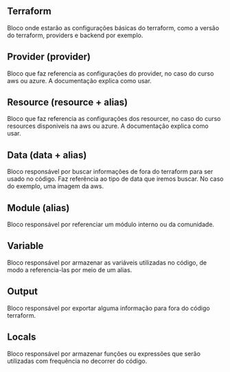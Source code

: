 ## Terraform
Bloco onde estarão as configurações básicas do terraform, como a versão do terraform, providers e backend por exemplo.

## Provider (provider)
Bloco que faz referencia as configurações do provider, no caso do curso aws ou azure. A documentação explica como usar.

## Resource (resource + alias)
Bloco que faz referencia as configurações dos resourcer, no caso do curso resources disponiveis na aws ou azure. A documentação explica como usar.

## Data (data + alias)
Bloco responsável por buscar informações de fora do terraform para ser usado no código. Faz referência ao tipo de data que iremos buscar. No caso do exemplo, uma imagem da aws.

## Module (alias)
Bloco responsável por referenciar um módulo interno ou da comunidade.

## Variable
Bloco responsável por armazenar as variáveis utilizadas no código, de modo a referencia-las por meio de um alias.

## Output
Bloco responsável por exportar alguma informação para fora do código terraform.

## Locals
Bloco responsável por armazenar funções ou expressões que serão utilizadas com frequência no decorrer do código.